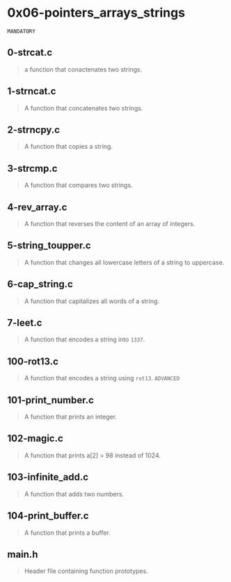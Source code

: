 # 0x06-pointers_arrays_strings
``` MANDATORY ```
## 0-strcat.c
> a function that conactenates two strings.
## 1-strncat.c
> A function that concatenates two strings.
## 2-strncpy.c
> A function that copies a string.
## 3-strcmp.c
> A function that compares two strings.
## 4-rev_array.c
> A function that reverses the content of an array of integers.
## 5-string_toupper.c
> A function that changes all lowercase letters of a string to uppercase.
## 6-cap_string.c
> A function that capitalizes all words of a string.
## 7-leet.c
> A function that encodes a string into ``` 1337 ```.
## 100-rot13.c
> A function that encodes a string using ``` rot13 ```.
``` ADVANCED ```
## 101-print_number.c
> A function that prints an integer.
## 102-magic.c
>A function that prints a[2] = 98 instead of 1024.
## 103-infinite_add.c
>A function that adds two numbers.
## 104-print_buffer.c
>A function that prints a buffer.
## main.h
> Header file containing function prototypes.
